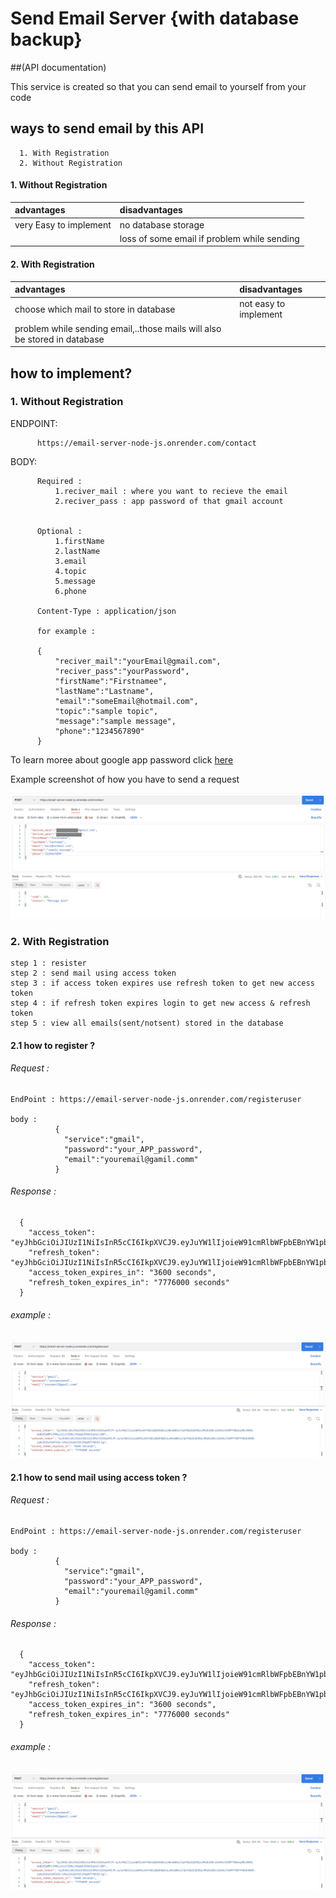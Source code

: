 
# Send Email Server {with database backup}
##(API documentation)

This service is created so that you can send email to yourself from your code

## ways to send email by this API
```
  1. With Registration
  2. Without Registration
```
 
#### 1. Without Registration

| advantages                   | disadvantages        | 
|  :--------                   | :-------             | 
| very Easy to implement       | no database storage  | 
|                              | loss of some email if problem while sending  | 

#### 2. With Registration

| advantages                                                               | disadvantages            | 
|  :--------                                                               | :-------                 | 
| choose which mail to store in database                                   | not easy to implement    | 
| problem while sending email,..those mails will also be stored in database|

## how to implement?


### 1. Without Registration

  ENDPOINT: 

          https://email-server-node-js.onrender.com/contact

  BODY:  

          Required : 
              1.reciver_mail : where you want to recieve the email
              2.reciver_pass : app password of that gmail account


          Optional : 
              1.firstName
              2.lastName
              3.email
              4.topic
              5.message
              6.phone

          Content-Type : application/json

          for example : 

          {
              "reciver_mail":"yourEmail@gmail.com",
              "reciver_pass":"yourPassword",
              "firstName":"Firstnamee",
              "lastName":"Lastname",
              "email":"someEmail@hotmail.com",
              "topic":"sample topic",
              "message":"sample message",
              "phone":"1234567890"
          }

To learn moree about google app password click [here](https://support.google.com/accounts/answer/185833)
 
Example screenshot of how you have to send a request

![App Screenshot](https://github.com/joyjames143/email-server-node/blob/main/screenshots/postman%20without%20registeration.png?raw=true)

### 2. With Registration

    step 1 : resister
    step 2 : send mail using access token
    step 3 : if access token expires use refresh token to get new access token
    step 4 : if refresh token expires login to get new access & refresh token
    step 5 : view all emails(sent/notsent) stored in the database

#### 2.1 how to register ?

###### Request : 
    EndPoint : https://email-server-node-js.onrender.com/registeruser

    body : 
              {
                "service":"gmail",
                "password":"your_APP_password",
                "email":"youremail@gamil.comm"
              }
###### Response : 
      {
        "access_token": "eyJhbGciOiJIUzI1NiIsInR5cCI6IkpXVCJ9.eyJuYW1lIjoieW91cmRlbWFpbEBnYW1pbC5jb21tIiwiaWF0IjoxNjY4MDQ5NjE4LCJleHAiOjE2NjgwNTMyMTh9.IB4oaIUiylo9ymvcssOVHJk8XS__NwQLvoeaZtVvQBI",
        "refresh_token": "eyJhbGciOiJIUzI1NiIsInR5cCI6IkpXVCJ9.eyJuYW1lIjoieW91cmRlbWFpbEBnYW1pbC5jb21tIiwiaWF0IjoxNjY4MDQ5NjE4LCJleHAiOjE2NzU4MjU2MTh9.cWESEMoeNBFrNx0pVTpFOdU_YbSHKkR2haoojQiW99Q",
        "access_token_expires_in": "3600 seconds",
        "refresh_token_expires_in": "7776000 seconds"
      }
###### example : 
![App Screenshot](https://github.com/joyjames143/email-server-node/blob/main/screenshots/register.png?raw=true)

#### 2.1 how to send mail using access token ?
###### Request : 
    EndPoint : https://email-server-node-js.onrender.com/registeruser

    body : 
              {
                "service":"gmail",
                "password":"your_APP_password",
                "email":"youremail@gamil.comm"
              }
###### Response : 
      {
        "access_token": "eyJhbGciOiJIUzI1NiIsInR5cCI6IkpXVCJ9.eyJuYW1lIjoieW91cmRlbWFpbEBnYW1pbC5jb21tIiwiaWF0IjoxNjY4MDQ5NjE4LCJleHAiOjE2NjgwNTMyMTh9.IB4oaIUiylo9ymvcssOVHJk8XS__NwQLvoeaZtVvQBI",
        "refresh_token": "eyJhbGciOiJIUzI1NiIsInR5cCI6IkpXVCJ9.eyJuYW1lIjoieW91cmRlbWFpbEBnYW1pbC5jb21tIiwiaWF0IjoxNjY4MDQ5NjE4LCJleHAiOjE2NzU4MjU2MTh9.cWESEMoeNBFrNx0pVTpFOdU_YbSHKkR2haoojQiW99Q",
        "access_token_expires_in": "3600 seconds",
        "refresh_token_expires_in": "7776000 seconds"
      }
###### example : 
![App Screenshot](https://github.com/joyjames143/email-server-node/blob/main/screenshots/register.png?raw=true)
